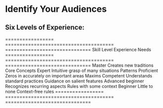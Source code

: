 
# Identify Your Audiences



## Six Levels of Experience:


=================   ======================================   ==============================
Skill Level         Experience                               Needs
=================   ======================================   ==============================
Master              Creates new traditions                   Core Concepts
Expert              Intuitive grasp of many situations       Patterns
Proficient          Zeros in accurately on important areas   Maxims
Competent           Understands standard practices           Guidance on salient features
Advanced beginner   Recognizes recurring aspects             Rules with some context
Beginner            Little to none                           Context-free rules
=================   ======================================   ==============================

